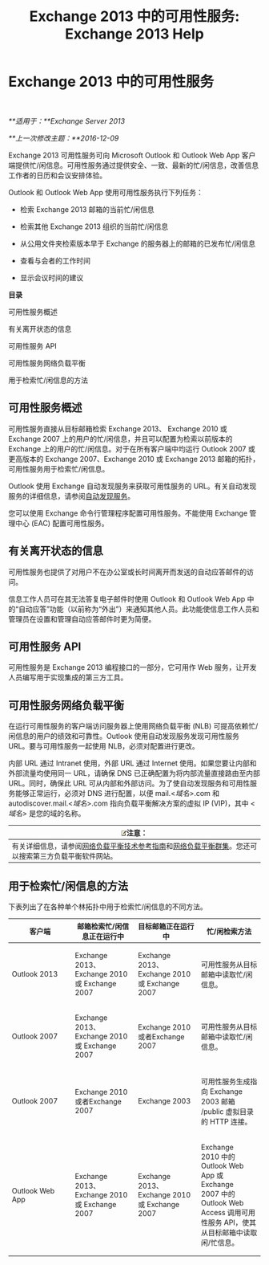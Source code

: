 ﻿---
title: 'Exchange 2013 中的可用性服务: Exchange 2013 Help'
TOCTitle: Exchange 2013 中的可用性服务
ms:assetid: 9722dea2-2bf8-437c-85c0-3ab65b8a07b9
ms:mtpsurl: https://technet.microsoft.com/zh-cn/library/Bb232134(v=EXCHG.150)
ms:contentKeyID: 52061536
ms.date: 01/11/2018
mtps_version: v=EXCHG.150
ms.translationtype: HT
---

# Exchange 2013 中的可用性服务

 

_**适用于：**Exchange Server 2013_

_**上一次修改主题：**2016-12-09_

Exchange 2013 可用性服务可向 Microsoft Outlook 和 Outlook Web App 客户端提供忙/闲信息。可用性服务通过提供安全、一致、最新的忙/闲信息，改善信息工作者的日历和会议安排体验。

Outlook 和 Outlook Web App 使用可用性服务执行下列任务：

  - 检索 Exchange 2013 邮箱的当前忙/闲信息

  - 检索其他 Exchange 2013 组织的当前忙/闲信息

  - 从公用文件夹检索版本早于 Exchange 的服务器上的邮箱的已发布忙/闲信息

  - 查看与会者的工作时间

  - 显示会议时间的建议

**目录**

可用性服务概述

有关离开状态的信息

可用性服务 API

可用性服务网络负载平衡

用于检索忙/闲信息的方法

## 可用性服务概述

可用性服务直接从目标邮箱检索 Exchange 2013、 Exchange 2010 或 Exchange 2007 上的用户的忙/闲信息，并且可以配置为检索以前版本的 Exchange 上的用户的忙/闲信息。对于在所有客户端中均运行 Outlook 2007 或更高版本的 Exchange 2007、Exchange 2010 或 Exchange 2013 邮箱的拓扑，可用性服务用于检索忙/闲信息。

Outlook 使用 Exchange 自动发现服务来获取可用性服务的 URL。有关自动发现服务的详细信息，请参阅[自动发现服务](autodiscover-service-for-exchange-2013.md)。

您可以使用 Exchange 命令行管理程序配置可用性服务。不能使用 Exchange 管理中心 (EAC) 配置可用性服务。

## 有关离开状态的信息

可用性服务也提供了对用户不在办公室或长时间离开而发送的自动应答邮件的访问。

信息工作人员可在其无法答复电子邮件时使用 Outlook 和 Outlook Web App 中的“自动应答”功能（以前称为“外出”）来通知其他人员。此功能使信息工作人员和管理员在设置和管理自动应答邮件时更为简便。

## 可用性服务 API

可用性服务是 Exchange 2013 编程接口的一部分，它可用作 Web 服务，让开发人员编写用于实现集成的第三方工具。

## 可用性服务网络负载平衡

在运行可用性服务的客户端访问服务器上使用网络负载平衡 (NLB) 可提高依赖忙/闲信息的用户的绩效和可靠性。Outlook 使用自动发现服务发现可用性服务 URL。要与可用性服务一起使用 NLB，必须对配置进行更改。

内部 URL 通过 Intranet 使用，外部 URL 通过 Internet 使用。如果您要让内部和外部流量均使用同一 URL，请确保 DNS 已正确配置为将内部流量直接路由至内部 URL。同时，确保此 URL 可从内部和外部访问。为了使自动发现服务和可用性服务能够正常运行，必须对 DNS 进行配置，以便 mail.\<*域名*\>.com 和 autodiscover.mail.\<*域名*\>.com 指向负载平衡解决方案的虚拟 IP (VIP)，其中 \<*域名*\> 是您的域的名称。

<table>
<thead>
<tr class="header">
<th><img src="images/Bb124558.note(EXCHG.150).gif" title="注意" alt="注意" />注意：</th>
</tr>
</thead>
<tbody>
<tr class="odd">
<td>有关详细信息，请参阅<a href="https://go.microsoft.com/fwlink/p/?linkid=45959">网络负载平衡技术参考指南</a>和<a href="https://go.microsoft.com/fwlink/p/?linkid=49315">网络负载平衡群集</a>。您还可以搜索第三方负载平衡软件网站。</td>
</tr>
</tbody>
</table>


## 用于检索忙/闲信息的方法

下表列出了在各种单个林拓扑中用于检索忙/闲信息的不同方法。


<table>
<colgroup>
<col style="width: 25%" />
<col style="width: 25%" />
<col style="width: 25%" />
<col style="width: 25%" />
</colgroup>
<thead>
<tr class="header">
<th>客户端</th>
<th>邮箱检索忙/闲信息正在运行中</th>
<th>目标邮箱正在运行中</th>
<th>忙/闲检索方法</th>
</tr>
</thead>
<tbody>
<tr class="odd">
<td><p>Outlook 2013</p></td>
<td><p>Exchange 2013、Exchange 2010 或 Exchange 2007</p></td>
<td><p>Exchange 2013、Exchange 2010 或 Exchange 2007</p></td>
<td><p>可用性服务从目标邮箱中读取忙/闲信息。</p></td>
</tr>
<tr class="even">
<td><p>Outlook 2007</p></td>
<td><p>Exchange 2013、Exchange 2010 或 Exchange 2007</p></td>
<td><p>Exchange 2010 或者Exchange 2007</p></td>
<td><p>可用性服务从目标邮箱中读取忙/闲信息。</p></td>
</tr>
<tr class="odd">
<td><p>Outlook 2007</p></td>
<td><p>Exchange 2010 或者Exchange 2007</p></td>
<td><p>Exchange 2003</p></td>
<td><p>可用性服务生成指向 Exchange 2003 邮箱 /public 虚拟目录的 HTTP 连接。</p></td>
</tr>
<tr class="even">
<td><p>Outlook Web App</p></td>
<td><p>Exchange 2013、Exchange 2010 或 Exchange 2007</p></td>
<td><p>Exchange 2013、Exchange 2010 或 Exchange 2007</p></td>
<td><p>Exchange 2010 中的 Outlook Web App 或 Exchange 2007 中的 Outlook Web Access 调用可用性服务 API，使其从目标邮箱中读取闲/忙信息。</p></td>
</tr>
</tbody>
</table>

